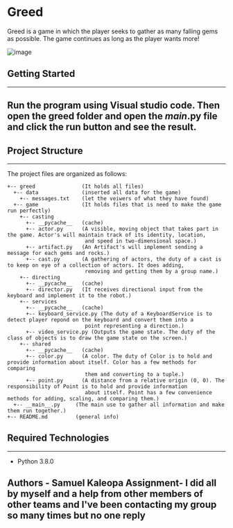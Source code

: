 # Greed
Greed is a game in which the player seeks to gather as many falling gems as possible. The game continues as long as the player wants more! 

![image](https://www.google.com/search?q=gems+and+rocks&rlz=1C1ASUM_enWS923WS923&sxsrf=APq-WBuIDApYFDTw1fW6CikIqDGf8QWPiQ:1645847334532&source=lnms&tbm=isch&sa=X&ved=2ahUKEwjJruqNu5z2AhUOUGwGHeO5DusQ_AUoAXoECAEQAw&biw=1366&bih=568&dpr=1#imgrc=nylOM1XzPXS4nM)

## Getting Started

---

## Run the program using Visual studio code. Then open the greed folder and open the _main_.py file and click the run button and see the result.


## Project Structure

---

The project files are organized as follows:

```
+-- greed               (It holds all files)
  +-- data              (inserted all data for the game)
    +-- messages.txt    (let the veiwers of what they have found)
  +-- game              (It holds files that is need to make the game run perfectly)
    +-- casting
      +-- __pycache__   (cache)
      +-- actor.py      (A visible, moving object that takes part in the game. Actor's will maintain track of its identity, location,
                         and speed in two-dimensional space.)
      +-- artifact.py   (An Artifact's will implement sending a message for each gems and rocks.)
      +-- cast.py       (A gathering of actors, the duty of a cast is to keep on eye of a collection of actors. It does adding, 
                         removing and getting them by a group name.)
    +-- directing
      +-- __pycache__   (cache)
      +-- director.py   (It receives directional input from the keyboard and implement it to the robot.)
    +-- services
      +-- __pycache__   (cache)
      +-- keyboard_service.py (The duty of a KeyboardService is to detect player repond on the keyboard and convert them into a 
                         point representing a direction.)
      +-- video_service.py (Outputs the game state. The duty of the class of objects is to draw the game state on the screen.)
    +-- shared
      +-- __pycache__   (cache)
      +-- color.py      (A color. The duty of Color is to hold and provide information about itself. Color has a few methods for comparing 
                         them and converting to a tuple.)
      +-- point.py      (A distance from a relative origin (0, 0). The responsibility of Point is to hold and provide information 
                         about itself. Point has a few convenience methods for adding, scaling, and comparing them.)
  +-- __main__.py     (The main use to gather all information and make them run together.)
+-- README.md         (general info)
```

## Required Technologies

---

- Python 3.8.0

## Authors - Samuel Kaleopa Assignment- I did all by myself and a help from other members of other teams and I've been contacting my group so many times but no one reply
